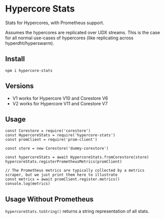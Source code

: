 # Hypercore Stats

Stats for Hypercores, with Prometheus support.

Assumes the hypercores are replicated over UDX streams. This is the case for all normal use-cases of hypercores (like replicating across hyperdht/hyperswarm).

## Install

```
npm i hypercore-stats
```

## Versions

- V1 works for Hypercore V10 and Corestore V6
- V2 works for Hypercore V11 and Corestore V7

## Usage

```
const Corestore = require('corestore')
const HypercoreStats = require('hypercore-stats')
const promClient = require('prom-client')

const store = new Corestore('dummy-corestore')

const hypercoreStats = await HypercoreStats.fromCorestore(store)
hypercoreStats.registerPrometheusMetrics(promClient)

// The Prometheus metrics are typically collected by a metrics scraper, but we just print them here to illustrate
const metrics = await promClient.register.metrics()
console.log(metrics)
```

## Usage Without Prometheus

`hypercoreStats.toString()` returns a string representation of all stats.
